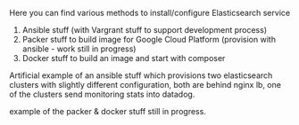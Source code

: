 Here you can find various methods to install/configure Elasticsearch service

1. Ansible stuff (with Vargrant stuff to support development process)
2. Packer stuff to build image for Google Cloud Platform (provision with ansible - work still in progress)
3. Docker stuff to build an image and start with composer

Artificial example of an ansible stuff which provisions two elasticsearch clusters with slightly different configuration,
both are behind nginx lb, one of the clusters send monitoring stats into datadog.

example of the packer & docker stuff still in progress.
